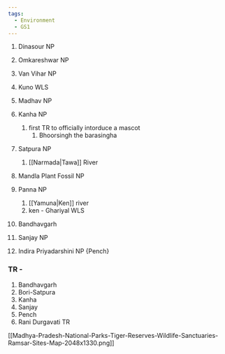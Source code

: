 ```yaml
---
tags:
  - Environment
  - GS1
---
```

1. Dinasour NP
2. Omkareshwar NP
3. Van Vihar NP
4. Kuno WLS
5. Madhav NP
6. Kanha NP
	1. first TR to officially intorduce a mascot
		1. Bhoorsingh the barasingha
7. Satpura NP
	1. [[Narmada|Tawa]] River
8. Mandla Plant Fossil NP
9. Panna NP
	1. [[Yamuna|Ken]] river
	2. ken - Ghariyal WLS































































10. Bandhavgarh 
11. Sanjay NP
12. Indira Priyadarshini NP {Pench}

### TR - 
1. Bandhavgarh
2. Bori-Satpura
3. Kanha
4. Sanjay
5. Pench
6. Rani Durgavati TR

[[Madhya-Pradesh-National-Parks-Tiger-Reserves-Wildlife-Sanctuaries-Ramsar-Sites-Map-2048x1330.png]]